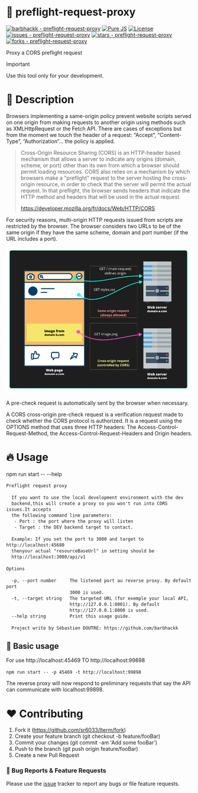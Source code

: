 # 🚀 preflight-request-proxy

[![barbhackk - preflight-request-proxy](https://img.shields.io/static/v1?label=barbhackk&message=preflight-request-proxy&color=blue&logo=github)](https://github.com/barbhackk/preflight-request-proxy "Go to GitHub repo")
[![Pure JS](https://img.shields.io/badge/langage-javascript-blue?logo=javascript)](https://img.shields.io/badge/langage-javascript-blue?logo=javascript)
[![License](https://img.shields.io/badge/License-MIT-blue)](#license)
[![issues - preflight-request-proxy](https://img.shields.io/github/issues/barbhackk/preflight-request-proxy)](https://github.com/barbhackk/preflight-request-proxy/issues)
[![stars - preflight-request-proxy](https://img.shields.io/github/stars/barbhackk/preflight-request-proxy?style=social)](https://github.com/barbhackk/preflight-request-proxy)
[![forks - preflight-request-proxy](https://img.shields.io/github/forks/barbhackk/preflight-request-proxy?style=social)](https://github.com/barbhackk/preflight-request-proxy)

Proxy a CORS preflight request

> [!IMPORTANT]  
> Use this tool only for your development.

# 🔨 Description

Browsers implementing a same-origin policy prevent website scripts served on one origin from making requests to another origin using methods such as XMLHttpRequest or the Fetch API.
There are cases of exceptions but from the moment we touch the header of a request: “Accept”, “Content-Type”, “Authorization”… the policy is applied.

> Cross-Origin Resource Sharing (CORS) is an HTTP-header based mechanism that allows a server to indicate any origins (domain, scheme, or port) other than its own from which a browser should permit loading resources. CORS also relies on a mechanism by which browsers make a "preflight" request to the server hosting the cross-origin resource, in order to check that the server will permit the actual request. In that preflight, the browser sends headers that indicate the HTTP method and headers that will be used in the actual request.
>
> https://developer.mozilla.org/fr/docs/Web/HTTP/CORS

For security reasons, multi-origin HTTP requests issued from scripts are restricted by the browser.
The browser considers two URLs to be of the same origin if they have the same scheme, domain and port number (if the URL includes a port).

<p align="center">
    <img src="./cross-origin.png">
</p>

A pre-check request is automatically sent by the browser when necessary.

A CORS cross-origin pre-check request is a verification request made to check whether the CORS protocol is authorized.
It is a request using the OPTIONS method that uses three HTTP headers: The Access-Control-Request-Method, the Access-Control-Request-Headers and Origin headers.

# 🔥 Usage

npm run start -- --help

```
Preflight request proxy

  If you want to use the local development environment with the dev
  backend,this will create a proxy so you won't run into CORS issues.It accepts
  the following command line parameters:
   - Port : the port where the proxy will listen
   - Target : the DEV backend target to contact.

  Example: If you set the port to 3000 and target to http://localhost:45680
  thenyour actual "resourceBaseUrl" in setting should be
  http://localhost:3000/api/v1

Options

  -p, --port number     The listened port au reverse proxy. By default port
                        3000 is used.
  -t, --target string   The targeted URL (for exemple your local API,
                        http://127.0.0.1:8001). By default
                        http://127.0.0.1:8000 is used.
  --help string         Print this usage guide.

  Project write by Sébastien DOUTRE: https://github.com/barbhackk
```

## 💪 Basic usage

For use http://localhost:45469 TO http://localhost:99898

`npm run start -- -p 45469 -t http://localhost:99898`

The reverse proxy will now respond to preliminary requests that say the API can communicate with localhost:99898.

# ❤️ Contributing

1. Fork it (https://github.com/sr6033/lterm/fork)
2. Create your feature branch (git checkout -b feature/fooBar)
3. Commit your changes (git commit -am 'Add some fooBar')
4. Push to the branch (git push origin feature/fooBar)
5. Create a new Pull Request

### 🐛 Bug Reports & Feature Requests
Please use the [issue](https://github.com/barbhackk/preflight-request-proxy/issues) tracker to report any bugs or file feature requests.
